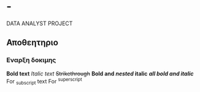 # -
DATA ANALYST PROJECT
## Αποθεητηριο 
### Εναρξη δοκιμης
**Bold text**
*Italic text*
~~Strikethrough~~
**Bold and _nested_ italic**
***all bold and italic***
For <sub>subscript</sub> text
For <sup>superscript</sup>
